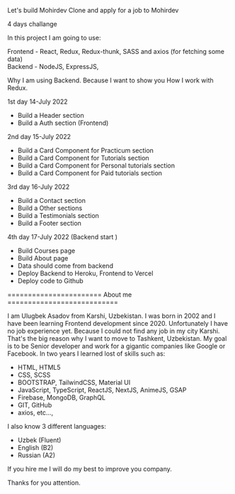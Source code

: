 Let's build Mohirdev Clone and apply for a job to Mohirdev

4 days challange

In this project I am going to use:

Frontend - React, Redux, Redux-thunk, SASS and axios (for fetching some data) <br>
Backend - NodeJS, ExpressJS,

Why I am using Backend. Because I want to show you How I work with Redux.

1st day 14-July 2022
- Build a Header section
- Build a Auth section (Frontend)

2nd day 15-July 2022
- Build a Card Component for Practicum section
- Build a Card Component for Tutorials section
- Build a Card Component for Personal tutorials section
- Build a Card Component for Paid tutorials section

3rd day 16-July 2022
- Build a Contact section
- Build a Other sections
- Build a Testimonials section
- Build a Footer section

4th day 17-July 2022 (Backend start )
- Build Courses page
- Build About page
- Data should come from backend
- Deploy Backend to Heroku, Frontend to Vercel
- Deploy code to Github


======================= About me ===========================


I am Ulugbek Asadov from Karshi, Uzbekistan. I was born in 2002 and I have been learning Frontend development since 2020. Unfortunately I have no job experience yet. Because I could not find any job in my city Karshi. That's the big reason why I want to move to Tashkent, Uzbekistan. My goal is to be Senior developer and work for a gigantic companies like Google or Facebook. In two years I learned lost of skills such as:

- HTML, HTML5
- CSS, SCSS
- BOOTSTRAP, TailwindCSS, Material UI
- JavaScript, TypeScript, ReactJS, NextJS, AnimeJS, GSAP
- Firebase, MongoDB, GraphQL
- GIT, GitHub
- axios, etc...,

I also know 3 different languages:

- Uzbek (Fluent)
- English (B2)
- Russian (A2)

If you hire me I will do my best to improve you company.

Thanks for you attention.


 